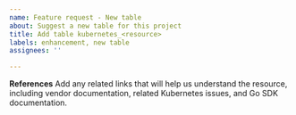 ```yaml
---
name: Feature request - New table
about: Suggest a new table for this project
title: Add table kubernetes_<resource>
labels: enhancement, new table
assignees: ''

---
```


**References**
Add any related links that will help us understand the resource, including vendor documentation, related Kubernetes issues, and Go SDK documentation.
